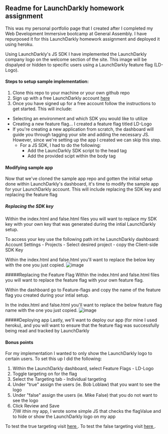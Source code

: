 ## Readme for LaunchDarkly homework assignment

This was my personal portfolio page that I created after I completed my Web Development Immersive bootcamp at General Assembly. I have repurposed it for this LaunchDarkly homework assignment and deployed it using heroku. 

Using LaunchDarkly's JS SDK I have implemented the LaunchDarkly company logo on the welcome section of the site. This image will be dispalyed or hidden to specific users using a LaunchDarkly feature flag (LD-Logo).

#### Steps to setup sample implementation:<br>
1) Clone this repo to your machine or your own github repo<br>
2) Sign up with a free LaunchDarkly account <a href="https://app.launchdarkly.com/signup">here<a/><br>
3) Once you have signed up for a free account follow the instructions to get started. This will include:
 - Selecting an environment and which SDK you would like to utilize
 - Creating a new feature flag... I created a feature flag titled LD-Logo
 - If you're creating a new application from scratch, the dashboard will guide you through tagging your site and adding the necessary JS. However, since we're setting up the app I created we can skip this step.
   - For a JS SDK, I had to do the following:
     - Add the LauncDarkly SDK script to the head tag
	 - Add the provided scipt within the body tag<br>
	 
#### Modifying sample app<br>
Now that we've cloned the sample app repo and gotten the initial setup done within LaunchDarkly's dashboard, it's time to modify the sample app for your LaunchDarkly account. This will include replacing the SDK key and replacing the feature flag

##### Replacing the SDK key
Within the index.html and false.html files you will want to replace my SDK key with your own key that was generated during the intial LaunchDarkly setup. 

To access your key use the following path int he LaunchDarkly dashboard: Account Settings - Projects - Select desired project - copy the Client-side SDK Key

Within the index.html and false.html you'll want to replace the below key with the one you just copied.
![image](https://user-images.githubusercontent.com/6074369/167158796-84a2f0dc-380a-4812-b74c-bf0a7c49d448.png)

#####Replacing the Feature Flag
Within the index.html and false.html files you will want to replace the feature flag with your own feature flag.

Within the dashboard go to Feature-flags and copy the name of the feature flag you created during your intial setup.

In the index.html and false.html you'll want to replace the below feature flag name with the one you just copied.
![image](https://user-images.githubusercontent.com/6074369/167159628-2c6b67f6-8241-44e8-819c-d294c8b6693e.png)


#####Deploying app
Lastly, we'll want to deploy our app (for mine I used heroku), and you will want to ensure that the feature flag was successfully being read and tracked by LaunchDarkly<br>


#### Bonus points
For my implementation I wanted to only show the LaunchDarkly logo to certain users. To set this up I did the following:

1) Within the LaunchDarkly dashboard, select Feature Flags - LD-Logo<br>
2) Toggle targeting on for the flag<br>
3) Select the Targeting tab - Individual targeting<br>
4) Under "true" assign the users (ie. Bob Loblaw) that you want to see the logo<br>
5) Under "false" assign the users (ie. Mike False) that you do not want to see the logo<br>
6) Click Review and Save<br>
7)W ithin my app, I wrote some simple JS that checks the flagValue and to hide or show the LaunchDarkly logo on my app<br>

To test the true targeting visit <a href="https://mikeduval42-homework.herokuapp.com/"> here </a>.
To test the false targeting visit <a href="https://mikeduval42-homework.herokuapp.com/false.html"> here </a>.